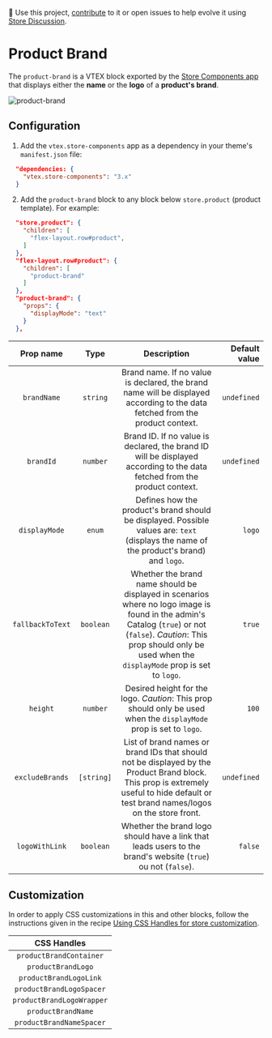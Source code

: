 📢 Use this project, [contribute](https://github.com/vtex-apps/store-components) to it or open issues to help evolve it using [Store Discussion](https://github.com/vtex-apps/store-discussion). 

# Product Brand

The `product-brand` is a VTEX block exported by the [Store Components app](https://vtex.io/docs/components/all/vtex.store-components/) that displays either the **name** or the **logo** of a **product's brand**.

![product-brand](https://user-images.githubusercontent.com/52087100/70259346-bb081f80-176c-11ea-84db-5785c45829ce.png)

## Configuration

1. Add the `vtex.store-components` app as a dependency in your theme's `manifest.json` file:

```json
  "dependencies: {
    "vtex.store-components": "3.x"
  }
```

2. Add the `product-brand` block to any block below `store.product` (product template). For example:

```json
  "store.product": {
    "children": [
      "flex-layout.row#product",
    ]
  },
  "flex-layout.row#product": {
    "children": [
      "product-brand"
    ]
  },
  "product-brand": {
    "props": {
      "displayMode": "text"
    }
  },
```

| Prop name | Type | Description | Default value | 
| :-------: | :--: | :---------: | ------------: |
| `brandName` | `string` | Brand name. If no value is declared, the brand name will be displayed according to the data fetched from the product context. | `undefined` | 
| `brandId` | `number` | Brand ID. If no value is declared, the brand ID will be displayed according to the data fetched from the product context. | `undefined` | 
| `displayMode` | `enum` | Defines how the product's brand should be displayed. Possible values are: `text` (displays the name of the product's brand) and `logo`. | `logo` | 
| `fallbackToText` | `boolean` | Whether the brand name should be displayed in scenarios where no logo image is found in the admin's Catalog (`true`) or not (`false`). *Caution*: This prop should only be used when the `displayMode` prop is set to `logo`. | `true` | 
| `height` | `number` | Desired height for the logo. *Caution*: This prop should only be used when the `displayMode` prop is set to `logo`. | `100` | 
| `excludeBrands` | `[string]` | List of brand names or brand IDs that should not be displayed by the Product Brand block. This prop is extremely useful to hide default or test brand names/logos on the store front. | `undefined` | 
| `logoWithLink` | `boolean` | Whether the brand logo should have a link that leads users to the brand's website (`true`) ou not (`false`). | `false` | 

## Customization 

In order to apply CSS customizations in this and other blocks, follow the instructions given in the recipe [Using CSS Handles for store customization](https://vtex.io/docs/recipes/style/using-css-handles-for-store-customization).

| CSS Handles |
| :---------: |
| `productBrandContainer` |
| `productBrandLogo` |
| `productBrandLogoLink` |
| `productBrandLogoSpacer` |
| `productBrandLogoWrapper` |
| `productBrandName` |
| `productBrandNameSpacer` |
